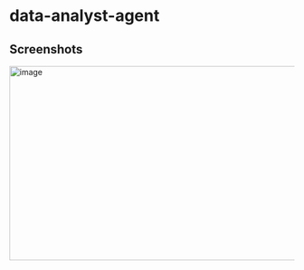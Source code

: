 # data-analyst-agent

## Screenshots
<img width="1570" height="343" alt="image" src="https://github.com/user-attachments/assets/5995f086-2313-4b8b-83c5-0f6656b651c1" />
